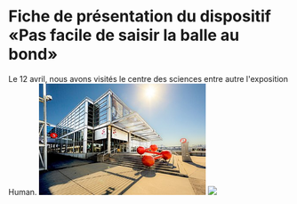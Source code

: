 # Fiche de présentation du dispositif «Pas facile de saisir la balle au bond»

Le 12 avril, nous avons visités le centre des sciences entre autre l'exposition Human.
<img src="medias/centre_sciences.jpg" width="300">
<img src="medias/groupe_cnetre_sciences.jpg" width="300">
